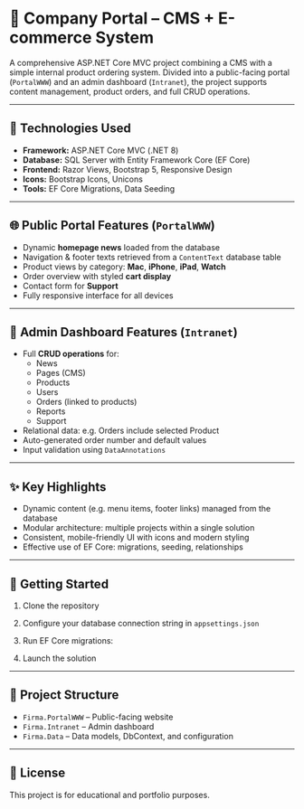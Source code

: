 # 🧾 Company Portal – CMS + E-commerce System

A comprehensive ASP.NET Core MVC project combining a CMS with a simple internal product ordering system. Divided into a public-facing portal (`PortalWWW`) and an admin dashboard (`Intranet`), the project supports content management, product orders, and full CRUD operations.

---

## 🔧 Technologies Used

- **Framework:** ASP.NET Core MVC (.NET 8)
- **Database:** SQL Server with Entity Framework Core (EF Core)
- **Frontend:** Razor Views, Bootstrap 5, Responsive Design
- **Icons:** Bootstrap Icons, Unicons
- **Tools:** EF Core Migrations, Data Seeding

---

## 🌐 Public Portal Features (`PortalWWW`)

- Dynamic **homepage news** loaded from the database
- Navigation & footer texts retrieved from a `ContentText` database table
- Product views by category: **Mac**, **iPhone**, **iPad**, **Watch**
- Order overview with styled **cart display**
- Contact form for **Support**
- Fully responsive interface for all devices

---

## 🔐 Admin Dashboard Features (`Intranet`)

- Full **CRUD operations** for:
  - News
  - Pages (CMS)
  - Products
  - Users
  - Orders (linked to products)
  - Reports
  - Support
- Relational data: e.g. Orders include selected Product
- Auto-generated order number and default values
- Input validation using `DataAnnotations`

---

## ✨ Key Highlights

- Dynamic content (e.g. menu items, footer links) managed from the database
- Modular architecture: multiple projects within a single solution
- Consistent, mobile-friendly UI with icons and modern styling
- Effective use of EF Core: migrations, seeding, relationships

---

## 🚀 Getting Started

1. Clone the repository
2. Configure your database connection string in `appsettings.json`
3. Run EF Core migrations:

4. Launch the solution

---

## 📂 Project Structure

- `Firma.PortalWWW` – Public-facing website
- `Firma.Intranet` – Admin dashboard
- `Firma.Data` – Data models, DbContext, and configuration

---

## 📄 License

This project is for educational and portfolio purposes.

